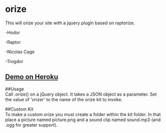 # orize
This will orize your site with a jquery plugin based on raptorize.

-Hodor

-Raptor

-Nicolas Cage

-Trogdor

## [Demo on Heroku](http://orize.herokuapp.com/index.html) 


##Usage  
Call .orize() on a jQuery object.  It takes a JSON object as a parameter.  Set the value of 'orizer' to the name of the orize kit to invoke.  

##Custom Kit  
To make a custom orize you must create a folder within the kit folder.  In that place a picture named picture.png and a sound clip named sound.mp3 (and .ogg for greater support).  
